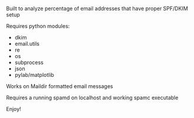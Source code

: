 Built to analyze percentage of email addresses that have proper SPF/DKIM setup

Requires python modules:
- dkim
- email.utils
- re
- os
- subprocess
- json
- pylab/matplotlib

Works on Maildir formatted email messages

Requires a running spamd on localhost and working spamc executable

Enjoy!
